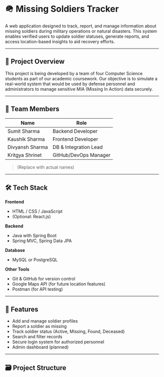 # 🪖 Missing Soldiers Tracker

A web application designed to track, report, and manage information about missing soldiers during military operations or natural disasters. This system enables verified users to update soldier statuses, generate reports, and access location-based insights to aid recovery efforts.

---

## 🚀 Project Overview

This project is being developed by a team of four Computer Science students as part of our academic coursework. Our objective is to simulate a real-world system that would be used by defense personnel and administrators to manage sensitive MIA (Missing In Action) data securely.

---

## 👥 Team Members

| Name            | Role                     |
|-----------------|--------------------------|
| Sumit Sharma    | Backend Developer        |
| Kaushik Sharma   | Frontend Developer       |
| Divyansh Sharma  | DB & Integration Lead    |
| Kritgya Shrinet   | GitHub/DevOps Manager    |

> (Replace with actual names)

---

## 🛠️ Tech Stack

**Frontend**  
- HTML / CSS / JavaScript  
- (Optional: React.js)

**Backend**  
- Java with Spring Boot  
- Spring MVC, Spring Data JPA

**Database**  
- MySQL or PostgreSQL

**Other Tools**  
- Git & GitHub for version control  
- Google Maps API (for future location features)  
- Postman (for API testing)

---

## 🧩 Features

- Add and manage soldier profiles
- Report a soldier as missing
- Track soldier status (Active, Missing, Found, Deceased)
- Search and filter records
- Secure login system for authorized personnel
- Admin dashboard (planned)

---

## 🗃️ Project Structure

